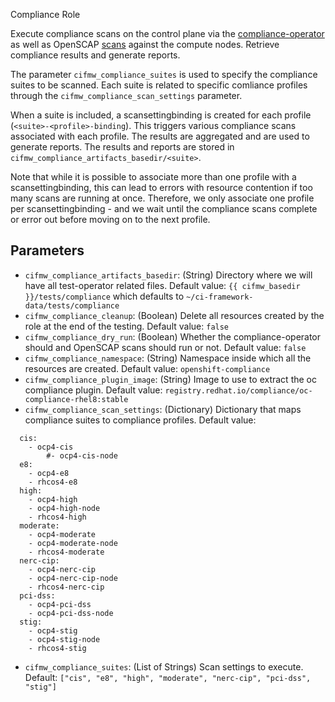 Compliance Role

Execute compliance scans on the control plane via the [compliance-operator](https://github.com/openshift/compliance-operator)
as well as OpenSCAP [scans](https://docs.redhat.com/en/documentation/red_hat_enterprise_linux/9/html/security_hardening/scanning-the-system-for-configuration-compliance-and-vulnerabilities_security-hardening#configuration-compliance-tools-in-rhel_scanning-the-system-for-configuration-compliance-and-vulnerabilities) against the compute nodes.  Retrieve compliance results and generate reports.

The parameter `cifmw_compliance_suites` is used to specify the compliance suites to be scanned.  Each suite is related to specific
comliance profiles through the `cifmw_compliance_scan_settings` parameter.

When a suite is included, a scansettingbinding is created for each profile (`<suite>-<profile>-binding`).  This triggers
various compliance scans associated with each profile.  The results are aggregated and are used to generate reports.  The results and
reports are stored in `cifmw_compliance_artifacts_basedir/<suite>`.

Note that while it is possible to associate more than one profile with a scansettingbinding, this can lead to errors with resource
contention if too many scans are running at once.  Therefore, we only associate one profile per scansettingbinding - and we wait
until the compliance scans complete or error out before moving on to the next profile.

## Parameters

* `cifmw_compliance_artifacts_basedir`: (String) Directory where we will have all test-operator related files. Default value: `{{ cifmw_basedir }}/tests/compliance` which defaults to `~/ci-framework-data/tests/compliance`
* `cifmw_compliance_cleanup`: (Boolean) Delete all resources created by the role at the end of the testing. Default value: `false`
* `cifmw_compliance_dry_run`: (Boolean) Whether the compliance-operator should and OpenSCAP scans should run or not.  Default value: `false`
* `cifmw_compliance_namespace`: (String) Namespace inside which all the resources are created. Default value: `openshift-compliance`
* `cifmw_compliance_plugin_image`: (String) Image to use to extract the oc compliance plugin. Default value: `registry.redhat.io/compliance/oc-compliance-rhel8:stable`
* `cifmw_compliance_scan_settings`: (Dictionary) Dictionary that maps compliance suites to compliance profiles.  Default value:
```
  cis:
    - ocp4-cis
        #- ocp4-cis-node
  e8:
    - ocp4-e8
    - rhcos4-e8
  high:
    - ocp4-high
    - ocp4-high-node
    - rhcos4-high
  moderate:
    - ocp4-moderate
    - ocp4-moderate-node
    - rhcos4-moderate
  nerc-cip:
    - ocp4-nerc-cip
    - ocp4-nerc-cip-node
    - rhcos4-nerc-cip
  pci-dss:
    - ocp4-pci-dss
    - ocp4-pci-dss-node
  stig:
    - ocp4-stig
    - ocp4-stig-node
    - rhcos4-stig
```
* `cifmw_compliance_suites`: (List of Strings) Scan settings to execute.  Default: `["cis", "e8", "high", "moderate", "nerc-cip", "pci-dss", "stig"]`
